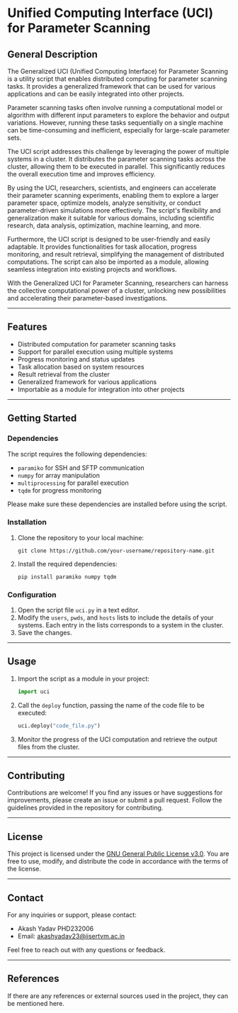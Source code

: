 # Unified Computing Interface (UCI) for Parameter Scanning

## General Description

The Generalized UCI (Unified Computing Interface) for Parameter Scanning is a utility script that enables distributed computing for parameter scanning tasks. It provides a generalized framework that can be used for various applications and can be easily integrated into other projects.

Parameter scanning tasks often involve running a computational model or algorithm with different input parameters to explore the behavior and output variations. However, running these tasks sequentially on a single machine can be time-consuming and inefficient, especially for large-scale parameter sets.

The UCI script addresses this challenge by leveraging the power of multiple systems in a cluster. It distributes the parameter scanning tasks across the cluster, allowing them to be executed in parallel. This significantly reduces the overall execution time and improves efficiency.

By using the UCI, researchers, scientists, and engineers can accelerate their parameter scanning experiments, enabling them to explore a larger parameter space, optimize models, analyze sensitivity, or conduct parameter-driven simulations more effectively. The script's flexibility and generalization make it suitable for various domains, including scientific research, data analysis, optimization, machine learning, and more.

Furthermore, the UCI script is designed to be user-friendly and easily adaptable. It provides functionalities for task allocation, progress monitoring, and result retrieval, simplifying the management of distributed computations. The script can also be imported as a module, allowing seamless integration into existing projects and workflows.

With the Generalized UCI for Parameter Scanning, researchers can harness the collective computational power of a cluster, unlocking new possibilities and accelerating their parameter-based investigations.

---

## Features

- Distributed computation for parameter scanning tasks
- Support for parallel execution using multiple systems
- Progress monitoring and status updates
- Task allocation based on system resources
- Result retrieval from the cluster
- Generalized framework for various applications
- Importable as a module for integration into other projects

---

## Getting Started

### Dependencies

The script requires the following dependencies:

- `paramiko` for SSH and SFTP communication
- `numpy` for array manipulation
- `multiprocessing` for parallel execution
- `tqdm` for progress monitoring

Please make sure these dependencies are installed before using the script.

### Installation

1. Clone the repository to your local machine:

    ```
    git clone https://github.com/your-username/repository-name.git
    ```

2. Install the required dependencies:

    ```
    pip install paramiko numpy tqdm
    ```

### Configuration

1. Open the script file `uci.py` in a text editor.
2. Modify the `users`, `pwds`, and `hosts` lists to include the details of your systems. Each entry in the lists corresponds to a system in the cluster.
3. Save the changes.

---

## Usage

1. Import the script as a module in your project:

    ```python
    import uci
    ```

2. Call the `deploy` function, passing the name of the code file to be executed:

    ```python
    uci.deploy("code_file.py")
    ```

3. Monitor the progress of the UCI computation and retrieve the output files from the cluster.

---

## Contributing

Contributions are welcome! If you find any issues or have suggestions for improvements, please create an issue or submit a pull request. Follow the guidelines provided in the repository for contributing.

---

## License

This project is licensed under the [GNU General Public License v3.0](LICENSE). You are free to use, modify, and distribute the code in accordance with the terms of the license.

---

## Contact

For any inquiries or support, please contact:

- Akash Yadav PHD232006
- Email: akashyadav23@iisertvm.ac.in

Feel free to reach out with any questions or feedback.

---

## References

If there are any references or external sources used in the project, they can be mentioned here.
